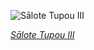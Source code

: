 
![Sālote Tupou III](https://upload.wikimedia.org/wikipedia/commons/thumb/3/30/Salote_Tupou_III_of_Tonga_in_1908.jpg/450px-Salote_Tupou_III_of_Tonga_in_1908.jpg)

*[Sālote Tupou III](https://wikipedia.org/wiki/File:Salote_Tupou_III_of_Tonga_in_1908.jpg)*
